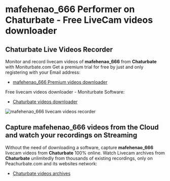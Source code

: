 # mafehenao_666 Performer on Chaturbate - Free LiveCam videos downloader

## Chaturbate Live Videos Recorder

Monitor and record livecam videos of **mafehenao_666** from **Chaturbate** with Moniturbate.com
Get a premium trial for free by just and only registering with your Email address:
* [mafehenao_666 Premium videos downloader](https://moniturbate.com/request-demo-licence-key.html)

Free livecam videos downloader - Moniturbate Software:
* [Chaturbate videos downloader](https://moniturbate.com/moniturbate-download-software.html)

![mafehenao_666 livecam videos recorder](https://peachurnet.com/templates/moniturbate-software.png)


## Capture mafehenao_666 videos from the Cloud and watch your recordings on Streaming

Without the need of downloading a software, capture **mafehenao_666** livecam videos from **Chaturbate** 100% online.
Watch Livecam archives from **Chaturbate** unlimitedly from thousands of existing recordings, only on Peachurbate.com and its websites network:
* [Chaturbate videos archives](https://peachurnet.com/)